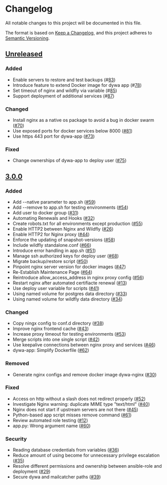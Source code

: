 # Changelog
All notable changes to this project will be documented in this file.

The format is based on [Keep a Changelog](https://keepachangelog.com/en/1.0.0/),
and this project adheres to [Semantic Versioning](https://semver.org/spec/v2.0.0.html).

## [Unreleased]

### Added
- Enable servers to restore and test backups (#[83](https://github.com/scce/dywa-ansible-role/issues/83))
- Introduce feature to extend Docker image for dywa app (#[78](https://github.com/scce/dywa-ansible-role/issues/78))
- Set timeout of nginx and wildfly via variable (#[85](https://github.com/scce/dywa-ansible-role/issues/85))
- Support deployment of additional services (#[87](https://github.com/scce/dywa-ansible-role/issues/87))

### Changed
- Install nginx as a native os package to avoid a bug in docker swarm ([#70](https://github.com/scce/dywa-ansible-role/issues/70))
- Use exposed ports for docker services below 8000 ([#81](https://github.com/scce/dywa-ansible-role/issues/81))
- Use https 443 port for dywa-app ([#73](https://github.com/scce/dywa-ansible-role/issues/73))

### Fixed
- Change ownerships of dywa-app to deploy user ([#75](https://github.com/scce/dywa-ansible-role/issues/75))

## [3.0.0]

### Added
- Add --native parameter to app.sh ([#59](https://github.com/scce/dywa-ansible-role/issues/59))
- Add --remove to app.sh for testing environments ([#54](https://github.com/scce/dywa-ansible-role/issues/54))
- Add user to docker group ([#31](https://github.com/scce/dywa-ansible-role/issues/31))
- Automating Renewals and Hooks ([#32](https://github.com/scce/dywa-ansible-role/issues/32))
- Create robots.txt for all environments except production ([#55](https://github.com/scce/dywa-ansible-role/issues/55))
- Enable HTTP2 between Nginx and Wildfly ([#26](https://github.com/scce/dywa-ansible-role/issues/26))
- Enable HTTP2 for Nginx proxy ([#44](https://github.com/scce/dywa-ansible-role/issues/44))
- Enforce the updating of snapshot-versions ([#58](https://github.com/scce/dywa-ansible-role/issues/58))
- Include wildfly standalone.conf ([#66](https://github.com/scce/dywa-ansible-role/issues/66))
- Introduce error handling in app.sh ([#51](https://github.com/scce/dywa-ansible-role/issues/51))
- Manage ssh authorized keys for deploy user ([#68](https://github.com/scce/dywa-ansible-role/issues/68))
- Migrate backup/restore script ([#50](https://github.com/scce/dywa-ansible-role/issues/50))
- Pinpoint nginx server version for docker images ([#47](https://github.com/scce/dywa-ansible-role/issues/47))
- Re-Establish Maintenance Page ([#64](https://github.com/scce/dywa-ansible-role/issues/64))
- Reintroduce allow_access_address in nginx proxy config ([#56](https://github.com/scce/dywa-ansible-role/issues/56))
- Restart nginx after automated certifiacte renewal ([#13](https://github.com/scce/dywa-ansible-role/issues/13))
- Use deploy user variable for scripts ([#41](https://github.com/scce/dywa-ansible-role/issues/41))
- Using named volume for postgres data directory ([#33](https://github.com/scce/dywa-ansible-role/issues/33))
- Using named volume for wildfly data directory ([#34](https://github.com/scce/dywa-ansible-role/issues/34))

### Changed
- Copy ningx config to conf.d directory ([#38](https://github.com/scce/dywa-ansible-role/issues/38))
- Improve nginx frontend cache ([#43](https://github.com/scce/dywa-ansible-role/issues/43))
- Increase proxy timeout for testing environments ([#53](https://github.com/scce/dywa-ansible-role/issues/53))
- Merge scripts into one single script ([#42](https://github.com/scce/dywa-ansible-role/issues/42))
- Use keepalive connections between nginx proxy and services ([#46](https://github.com/scce/dywa-ansible-role/issues/46))
- dywa-app: Simplify Dockerfile ([#62](https://github.com/scce/dywa-ansible-role/issues/62))

### Removed
- Generate nginx configs and remove docker image dywa-nginx ([#30](https://github.com/scce/dywa-ansible-role/issues/30))

### Fixed
- Access on http without a slash does not redirect properly ([#52](https://github.com/scce/dywa-ansible-role/issues/52))
- Investigate Nginx warning: duplicate MIME type "text/html" ([#40](https://github.com/scce/dywa-ansible-role/issues/40))
- Nginx does not start if upstream servers are not there ([#45](https://github.com/scce/dywa-ansible-role/issues/45))
- Python-based app script misses remove command ([#61](https://github.com/scce/dywa-ansible-role/issues/61))
- Review automated role testing ([#12](https://github.com/scce/dywa-ansible-role/issues/12))
- app.py: Wrong argument name ([#60](https://github.com/scce/dywa-ansible-role/issues/60))

### Security
- Reading database credentials from variables ([#36](https://github.com/scce/dywa-ansible-role/issues/36))
- Reduce amount of using become for unnecessary privilege escalation ([#35](https://github.com/scce/dywa-ansible-role/issues/35))
- Resolve different permissions and ownership between ansible-role and deployment ([#29](https://github.com/scce/dywa-ansible-role/issues/29))
- Secure dywa and mailcatcher paths ([#39](https://github.com/scce/dywa-ansible-role/issues/39))

[unreleased]: https://github.com/scce/dywa-ansible-role/compare/v3.0.0...HEAD
[3.0.0]: https://github.com/scce/dywa-ansible-role/compare/v2.0.0...v3.0.0
